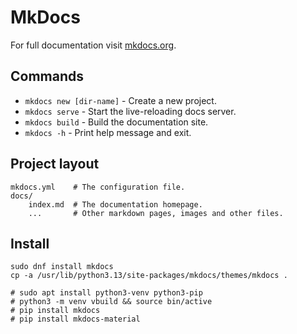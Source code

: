 # MkDocs

For full documentation visit [mkdocs.org](https://www.mkdocs.org).

## Commands

* `mkdocs new [dir-name]` - Create a new project.
* `mkdocs serve` - Start the live-reloading docs server.
* `mkdocs build` - Build the documentation site.
* `mkdocs -h` - Print help message and exit.

## Project layout

    mkdocs.yml    # The configuration file.
    docs/
        index.md  # The documentation homepage.
        ...       # Other markdown pages, images and other files.

## Install

```
sudo dnf install mkdocs
cp -a /usr/lib/python3.13/site-packages/mkdocs/themes/mkdocs .

# sudo apt install python3-venv python3-pip
# python3 -m venv vbuild && source bin/active
# pip install mkdocs
# pip install mkdocs-material
```